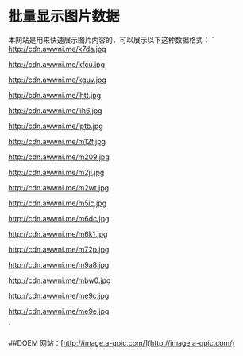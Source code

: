 # 批量显示图片数据

本网站是用来快速展示图片内容的，可以展示以下这种数据格式：
`
http://cdn.awwni.me/k7da.jpg

http://cdn.awwni.me/kfcu.jpg

http://cdn.awwni.me/kguv.jpg

http://cdn.awwni.me/lhtt.jpg

http://cdn.awwni.me/lih6.jpg

http://cdn.awwni.me/lptb.jpg

http://cdn.awwni.me/m12f.jpg

http://cdn.awwni.me/m209.jpg

http://cdn.awwni.me/m2ji.jpg

http://cdn.awwni.me/m2wt.jpg

http://cdn.awwni.me/m5ic.jpg

http://cdn.awwni.me/m6dc.jpg

http://cdn.awwni.me/m6k1.jpg

http://cdn.awwni.me/m72p.jpg

http://cdn.awwni.me/m9a8.jpg

http://cdn.awwni.me/mbw0.jpg

http://cdn.awwni.me/me9c.jpg

http://cdn.awwni.me/me9e.jpg

`

##DOEM 网站：[http://image.a-qpic.com/](http://image.a-qpic.com/)
